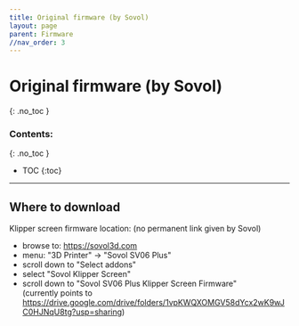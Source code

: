 ```yaml
---
title: Original firmware (by Sovol)
layout: page
parent: Firmware
//nav_order: 3
---
```

# Original firmware (by Sovol)
{: .no_toc }
### Contents:
{: .no_toc }
- TOC
{:toc}
----

## Where to download
Klipper screen firmware location: (no permanent link given by Sovol)
  * browse to: <https://sovol3d.com>
  * menu: "3D Printer" -> "Sovol SV06 Plus"
  * scroll down to "Select addons"
  * select "Sovol Klipper Screen"
  * scroll down to "Sovol SV06 Plus Klipper Screen Firmware"  
    (currently points to <https://drive.google.com/drive/folders/1vpKWQXOMGV58dYcx2wK9wJC0HJNqU8tg?usp=sharing>)


